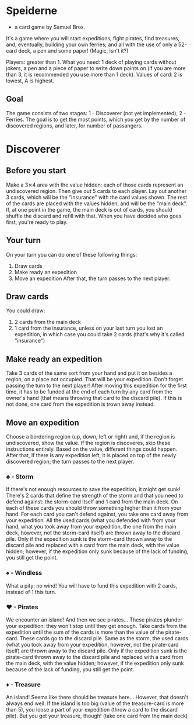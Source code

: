 # Speiderne
- a card game by Samuel Brox.

It's a game where you will start expeditions, fight pirates, find treasures, and, eventually, building your own ferries; and all with the use of only a 52-card deck, a pen and some paper! (Magic, isn't it?)

Players: greater than 1.
What you need: 1 deck of playing cards without jokers, a pen and a piece of paper to write down points on (if you are more than 3, it is recommended you use more than 1 deck).
Values of card: 2 is lowest, A is highest.

## Goal
The game consists of two stages: 1 - Discoverer (not yet implemented), 2 - Ferries. The goal is to get the most points, which you get by the number of discovered regions, and later, for number of passangers.
# Discoverer
## Before you start
Make a 3⨯4 area with the value hidden: each of those cards represent an undiscovered region. Then give out 5 cards to each player. Lay out another 3 cards, which will be the "insurance" with the card values shown. The rest of the cards are placed with the values hidden, and will be the "main deck". If, at one point in the game, the main deck is out of cards, you should shuffle the discard and refill with that. When you have decided who goes first, you're ready to play.
## Your turn
On your turn you can do one of these following things:
1. Draw cards
2. Make ready an expedition
3. Move an expedition
After that, the turn passes to the next player.
## Draw cards
You could draw:
1. 2 cards from the main deck
2. 1 card from the insurance, unless on your last turn you lost an expedition, in which case you could take 2 cards (that's why it's called "insurance")
## Make ready an expedition
Take 3 cards of the same sort from your hand and put it on besides a region, on a place not occupied. That will be your expedition. Don't forget passing the turn to the next player! After moving this expedition for the first time, it has to be funded at the end of each turn by any card from the owner's hand (that means throwing that card to the discard pile). If this is not done, one card from the expedition is trown away instead.
## Move an expedition
Choose a bordering region (up, down, left or right) and, if the region is undiscovered, show the value. If the region is discoveres, skip these instructions entirely. Based on the value, different things could happen. After that, if there is any expedition left, it is placed on top of the newly discovered region; the turn passes to the next player.
### ♣ - Storm
If there's not enough resources to save the expedition, it might get sunk! There's 2 cards that define the strength of the storm and that you need to defend against: the storm-card itself and 1 card from the main deck. On each of these cards you should throw something higher than it from your hand. For each card you can't defend against, you take one card away from your expedition. All the used cards (what you defended with from your hand, what you took away from your expedition, the one from the main deck, however, not the storm-card itself) are thrown away to the discard pile. Only if the expedition sunk is the storm-card thrown away to the discard pile and replaced with a card from the main deck, with the value hidden; however, if the expedition only sunk because of the lack of funding, you still get the point.
### ♠ - Windless
What a pity: no wind! You will have to fund this expedition with 2 cards, instead of 1 this turn.
### ♥ - Pirates
We encounter an island! And then we see pirates... These pirates plunder your expedition: they won't stop until they get enough. Take cards from the expedition until the sum of the cards is more than the value of the pirate-card. These cards go to the discard pile. Same as the storm, the used cards (what you took away from your expedition, however, not the pirate-card itself) are thrown away to the discard pile. Only if the expedition sunk is the pirate-card thrown away to the discard pile and replaced with a card from the main deck, with the value hidden; however, if the expedition only sunk because of the lack of funding, you still get the point.
### ♦ - Treasure
An island! Seems like there should be treasure here... However, that doesn't always end well. If the island is too big (value of the treasure-card is more than 5), you loose a part of your expedition (throw a card to the discard pile). But you get your treasure, though! (take one card from the main deck)
